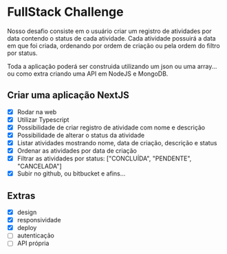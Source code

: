 # FullStack Challenge

Nosso desafio consiste em o usuário criar um registro de atividades por data contendo o status de cada atividade. Cada atividade possuirá a data em que foi criada, ordenando por ordem de criação ou pela ordem do filtro por status.

Toda a aplicação poderá ser construida utilizando um json ou uma array... ou como extra criando uma API em NodeJS e MongoDB.

## Criar uma aplicação NextJS

- [x] Rodar na web
- [x] Utilizar Typescript
- [x] Possibilidade de criar registro de atividade com nome e descrição
- [x] Possibilidade de alterar o status da atividade
- [x] Listar atividades mostrando nome, data de criação, descrição e status
- [x] Ordenar as atividades por data de criação
- [x] Filtrar as atividades por status: ["CONCLUÍDA", "PENDENTE", "CANCELADA"]
- [x] Subir no github, ou bitbucket e afins...

## Extras

- [x] design
- [x] responsividade
- [x] deploy
- [ ] autenticação
- [ ] API própria
